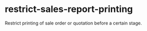 # restrict-sales-report-printing
Restrict printing of sale order or quotation before a certain stage.
